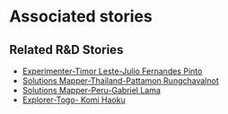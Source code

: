 # Associated stories

<!-- !!DO NOT REMOVE!! start autogenerated hyperlinks -->
## Related R&D Stories
- [Experimenter\-Timor Leste\-Julio Fernandes Pinto](/RnD-Archive/stories/?doc=Julio%20Timor%20Leste_LQ-en-US)
- [Solutions Mapper\-Thailand\-Pattamon Rungchavalnot  ](/RnD-Archive/stories/?doc=Pattamon_edited-en-US)
- [Solutions Mapper\-Peru\-Gabriel Lama](/RnD-Archive/stories/?doc=Gabriel_edited-en-US)
- [Explorer\-Togo\- Komi Haoku](/RnD-Archive/stories/?doc=20_Komi_Togo-en-US)
<!-- !!DO NOT REMOVE!! end autogenerated hyperlinks -->